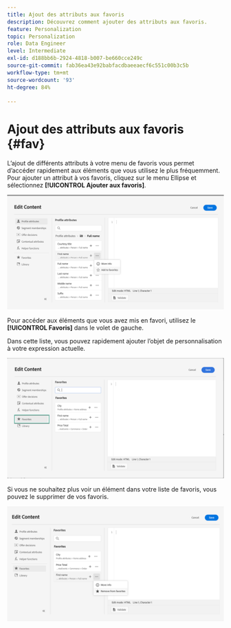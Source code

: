 ```yaml
---
title: Ajout des attributs aux favoris
description: Découvrez comment ajouter des attributs aux favoris.
feature: Personalization
topic: Personalization
role: Data Engineer
level: Intermediate
exl-id: d188bb6b-2924-4818-b007-be660cce249c
source-git-commit: fab36ea43e92babfacdbaeeaecf6c551c00b3c5b
workflow-type: tm+mt
source-wordcount: '93'
ht-degree: 84%

---
```


# Ajout des attributs aux favoris {#fav}

L’ajout de différents attributs à votre menu de favoris vous permet dʼaccéder rapidement aux éléments que vous utilisez le plus fréquemment. Pour ajouter un attribut à vos favoris, cliquez sur le menu Ellipse et sélectionnez **[!UICONTROL Ajouter aux favoris]**.

![](assets/favorite-option.png)

Pour accéder aux éléments que vous avez mis en favori, utilisez le **[!UICONTROL Favoris]** dans le volet de gauche.

Dans cette liste, vous pouvez rapidement ajouter lʼobjet de personnalisation à votre expression actuelle.

![](assets/favorite-list.png)

Si vous ne souhaitez plus voir un élément dans votre liste de favoris, vous pouvez le supprimer de vos favoris.

![](assets/favorite-remove.png)

